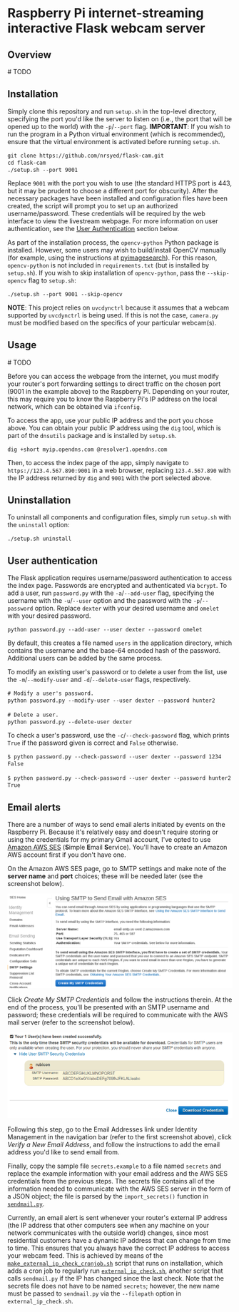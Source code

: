 # Raspberry Pi internet-streaming interactive Flask webcam server

## Overview
&#35; TODO

## Installation

Simply clone this repository and run `setup.sh` in the top-level directory,
specifying the port you'd like the server to listen on (i.e., the port that
will be opened up to the world) with the `-p`/`--port` flag. **IMPORTANT**:
If you wish to run the program in a Python virtual environment (which is
recommended), ensure that the virtual environment is activated before running
`setup.sh`.

```
git clone https://github.com/nrsyed/flask-cam.git
cd flask-cam
./setup.sh --port 9001
```

Replace `9001` with the port you wish to use (the standard HTTPS port
is 443, but it may be prudent to choose a different port for obscurity). After
the necessary packages have been installed and configuration files have been
created, the script will prompt you to set up an authorized username/password.
These credentials will be required by the web interface to view the
livestream webpage. For more information on user authentication, see the
[User Authentication](#user-authentication) section below.

As part of the installation process, the `opencv-python` Python package is
installed. However, some users may wish to build/install OpenCV manually (for
example, using the instructions at
<a href="https://www.pyimagesearch.com/2018/09/26/install-opencv-4-on-your-raspberry-pi/">
pyimagesearch</a>). For this reason, `opencv-python` is not included in
`requirements.txt` (but is installed by `setup.sh`). If you wish to skip
installation of `opencv-python`, pass the `--skip-opencv` flag to `setup.sh`:

```
./setup.sh --port 9001 --skip-opencv
```

**NOTE**: This project relies on `uvcdynctrl` because it assumes that a webcam
supported by `uvcdynctrl` is being used. If this is not the case, `camera.py`
must be modified based on the specifics of your particular webcam(s).


## Usage

&#35; TODO

Before you can access the webpage from the internet, you must modify your
router's port forwarding settings to direct traffic on the chosen port (9001 in
the example above) to the Raspberry Pi. Depending on your router, this may
require you to know the Raspberry Pi's IP address on the local network, which
can be obtained via `ifconfig`.

To access the app, use your public IP address and the port you chose above.
You can obtain your public IP address using the `dig` tool, which is part of
the `dnsutils` package and is installed by `setup.sh`.

```
dig +short myip.opendns.com @resolver1.opendns.com
```

Then, to access the index page of the app, simply navigate to
`https://123.4.567.890:9001` in a web browser, replacing `123.4.567.890` with
the IP address returned by `dig` and `9001` with the port selected above.


## Uninstallation

To uninstall all components and configuration files, simply run `setup.sh` with
the `uninstall` option:

```
./setup.sh uninstall
```


## User authentication

The Flask application requires username/password authentication to access the
index page. Passwords are encrypted and authenticated via `bcrypt`. To add a
user, run `password.py` with the `-a`/`--add-user` flag, specifying the
username with the `-u`/`--user` option and the password with the
`-p`/`--password` option. Replace `dexter` with your desired username and
`omelet` with your desired password.

```
python password.py --add-user --user dexter --password omelet
```

By default, this creates a file named `users` in the application directory,
which contains the username and the base-64 encoded hash of the password.
Additional users can be added by the same process.

To modify an existing user's password or to delete a user from the list, use
the `-m`/`--modify-user` and `-d`/`--delete-user` flags, respectively.

```
# Modify a user's password.
python password.py --modify-user --user dexter --password hunter2

# Delete a user.
python password.py --delete-user dexter
```

To check a user's password, use the `-c`/`--check-password` flag, which prints
`True` if the password given is correct and `False` otherwise.

```
$ python password.py --check-password --user dexter --password 1234
False

$ python password.py --check-password --user dexter --password hunter2
True
```


## Email alerts

There are a number of ways to send email alerts initiated by events on the
Raspberry Pi. Because it's relatively easy and doesn't require storing or
using the credentials for my primary Gmail account, I've opted to use
<a href="https://aws.amazon.com/ses/">Amazon AWS SES</a>
(**S**imple **E**mail **S**ervice). You'll have to create an Amazon
AWS account first if you don't have one.

On the Amazon AWS SES page, go to SMTP settings and make note of the
**server name** and **port** choices; these will be needed later (see the
screenshot below).

<img src="doc/img/aws_ses_smtp.png">

Click *Create My SMTP Credentials* and follow the instructions therein. At the
end of the process, you'll be presented with an SMTP username and password;
these credentials will be required to communicate with the AWS mail server
(refer to the screenshot below).

<img src="doc/img/aws_ses.png">

Following this step, go to the Email Addresses link under Identity Management
in the navigation bar (refer to the first screenshot above), click
*Verify a New Email Address*, and follow the instructions to add the email
address you'd like to send email from.

Finally, copy the sample file `secrets.example` to a file named `secrets` and
replace the example information with your email address and the AWS SES
credentials from the previous steps. The secrets file contains all of the
information needed to communicate with the AWS SES server in the form of a
JSON object; the file is parsed by the `import_secrets()` function in
<a href="sendmail.py">`sendmail.py`</a>.

Currently, an email alert is sent whenever your router's external IP address
(the IP address that other computers see when any machine on your network
communicates with the outside world) changes, since most residential customers
have a dynamic IP address that can change from time to time. This ensures that
you always have the correct IP address to access your webcam feed. This is
achieved by means of the <a href="scripts/make_external_ip_check_cronjob.sh">
`make_external_ip_check_cronjob.sh`</a> script that runs on installation, which
adds a cron job to regularly run <a href="scripts/external_ip_check.sh">
`external_ip_check.sh`</a>, another script that calls `sendmail.py` if the IP
has changed since the last check. Note that the secrets file does not have to
be named `secrets`; however, the new name must be passed to `sendmail.py` via
the `--filepath` option in `external_ip_check.sh`.
